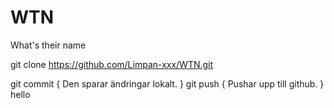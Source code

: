 # WTN
What's their name

git clone
https://github.com/Limpan-xxx/WTN.git

git commit {
    Den sparar ändringar lokalt.
}
git push {
    Pushar upp till github.
}
hello